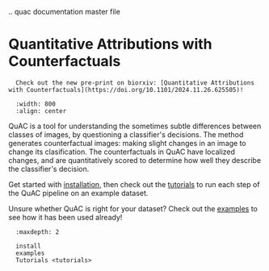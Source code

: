 .. quac documentation master file

Quantitative Attributions with Counterfactuals
==============================================

```{attention}
  Check out the new pre-print on biorxiv: [Quantitative Attributions with Counterfactuals](https://doi.org/10.1101/2024.11.26.625505)!
```

```{image} assets/overview.png
  :width: 800
  :align: center
```

QuAC is a tool for understanding the sometimes subtle differences between classes of images, by questioning a classifier's decisions.
The method generates counterfactual images: making slight changes in an image to change its clasification.
The counterfactuals in QuAC have localized changes, and are quantitatively scored to determine how well they describe the classifier's decision.

Get started with [installation](install), then check out the [tutorials](tutorials) to run each step of the QuAC pipeline on an example dataset.

Unsure whether QuAC is right for your dataset? Check out the [examples](examples) to see how it has been used already!


```{toctree}
  :maxdepth: 2

  install
  examples
  Tutorials <tutorials>
```

